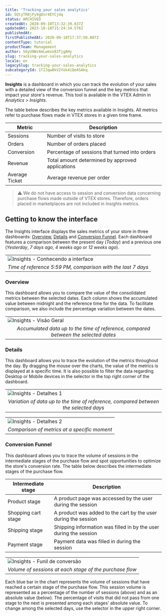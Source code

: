 ```yaml
---
title: 'Tracking your sales analytics'
id: 5QtyTR0jFy9gDnr4EYCjdq
status: ARCHIVED
createdAt: 2020-09-10T13:32:39.637Z
updatedAt: 2023-10-18T15:24:34.576Z
publishedAt: 
firstPublishedAt: 2020-09-10T17:37:50.007Z
contentType: tutorial
productTeam: Management
author: 56yU9Wz6mLwmzo82TjgAHy
slug: tracking-your-sales-analytics
locale: en
legacySlug: tracking-your-sales-analytics
subcategoryId: 1TIJqw8kV2Yok4iQe4SAkq
---
```


__Insights__ is a dashboard in which you can track the evolution of your sales with a detailed view of the conversion funnel and the key metrics that impact your store's revenue. This tool is available in the VTEX Admin in *Analytics > Insights*.

The table below describes the key metrics available in Insights. All metrics refer to purchase flows made in VTEX stores in a given time frame.

| Metric         | Description     |
| ----------     | ---------- |
| Sessions       | Number of visits to store |
| Orders         | Number of orders placed |
| Conversion     | Percentage of sessions that turned into orders |
| Revenue        | Total amount determined by approved applications |
| Average Ticket | Average revenue per order |

>⚠️ We do not have access to session and conversion data concerning purchase flows made outside of VTEX stores. Therefore, orders placed in marketplaces are not included in Insights metrics.

## Getting to know the interface

The Insights interface displays the sales metrics of your store in three dashboards: [Overview](#overview), [Details](#details) and [Conversion Funnel](#conversion-funnel). Each dashboard features a comparison between the present day (*Today*) and a previous one (*Yesterday*, *7 days ago*, *4 weeks ago* or *12 weeks ago*).

<table width="100%">
  <tr>
   <td>
    <img src="https://images.ctfassets.net/alneenqid6w5/2f8tj5XokKtnZOvjfgmFVf/ee8427085b56a71a78e7271156a149eb/Insights_-_Conhecendo_a_interface__2_.png" style="display: block; margin-left: auto; margin-right: auto;" alt="Insights - Conhecendo a interface" title="Insights - Conhecendo a interface">
   </td>
  </tr>
  <tr>
   <td style="text-align: center;">
     <em>
       Time of reference 5:59 PM, comparison with the last 7 days
     </em>
   </td>
  </tr>
</table>

### Overview

This dashboard allows you to compare the value of the consolidated metrics between the selected dates. Each column shows the accumulated value between midnight and the reference time for the data. To facilitate comparison, we also include the percentage variation between the dates.

<table width="100%">
  <tr>
   <td>
    <img src="https://images.ctfassets.net/alneenqid6w5/5lKQrdbytYWAaMV3tHnOi4/ad7df2bffda20bafbd679491334828ab/Insights_-_Visa__o_Geral__2_.png" style="display: block; margin-left: auto; margin-right: auto;" alt="Insights - Visão Geral" title="Insights - Visão Geral">
   </td>
  </tr>
  <tr>
   <td style="text-align: center;">
     <em>
       Accumulated data up to the time of reference, compared between the selected dates
     </em>
   </td>
  </tr>
</table>

### Details

This dashboard allows you to trace the evolution of the metrics throughout the day. By dragging the mouse over the charts, the value of the metrics is displayed at a specific time. It is also possible to filter the data regarding Desktop or Mobile devices in the selector in the top right corner of the dashboard.

<table width="100%">
  <tr>
   <td>
    <img src="https://images.ctfassets.net/alneenqid6w5/L43eNghJLlakmOFcGmKiM/dea01625e5f1adeb73d9e5949a6986ce/Insights_-_Detalhes__2_.png" style="display: block; margin-left: auto; margin-right: auto;" alt="Insights - Detalhes 1" title="Insights - Detalhes 1">
   </td>
  </tr>
  <tr>
   <td style="text-align: center;">
     <em>
       Variation of data up to the time of reference, compared between the selected days
     </em>
   </td>
  </tr>
</table>

<table width="100%">
  <tr>
   <td>
    <img src="https://images.ctfassets.net/alneenqid6w5/1TExoNJjCZInwh3LGQrkzO/00a419a264cca2d9fbe7a50d26bd2dbf/image15.png" style="display: block; margin-left: auto; margin-right: auto;" alt="Insights - Detalhes 2" title="Insights - Detalhes 2">
   </td>
  </tr>
  <tr>
   <td style="text-align: center;">
     <em>
       Comparison of metrics at a specific moment
     </em>
   </td>
  </tr>
</table>

### Conversion Funnel

This dashboard allows you to trace the volume of sessions in the intermediate stages of the purchase flow and spot opportunities to optimize the store's conversion rate. The table below describes the intermediate stages of the purchase flow.

| Intermediate stage | Description |
| ----------         | ---------- |
| Product stage      | A product page was accessed by the user during the session |
| Shopping cart stage     | A product was added to the cart by the user during the session |
| Shipping stage     | Shipping information was filled in by the user during the session |
| Payment stage      | Payment data was filled in during the session |

<table width="100%">
  <tr>
   <td>
    <img src="https://images.ctfassets.net/alneenqid6w5/4DdN3hdCz7CdoukLu3H0Ea/bfac11a598fd989f1b0370d12566dbb3/Insights_-_Funil_de_conversa__o__2_.png?h=250" style="display: block; margin-left: auto; margin-right: auto;" alt="Insights - Funil de conversão" title="Insights - Funil de conversão">
   </td>
  </tr>
  <tr>
   <td style="text-align: center;">
     <em>
       Volume of sessions at each stage of the purchase flow
     </em>
   </td>
  </tr>
</table>

Each blue bar in the chart represents the volume of sessions that have reached a certain stage of the purchase flow. This session volume is represented as a percentage of the number of sessions (above) and as an absolute value (below). The percentage of visits that did not pass from one stage to the next is presented among each stages' absolute value. To change among the selected days, use the selector in the upper right corner.
